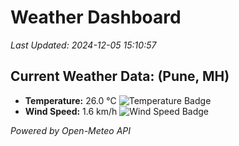
# Weather Dashboard

_Last Updated: 2024-12-05 15:10:57_

## Current Weather Data: (Pune, MH)
- **Temperature:** 26.0 °C ![Temperature Badge](https://img.shields.io/badge/Temperature-Medium%20Temp-green)
- **Wind Speed:** 1.6 km/h ![Wind Speed Badge](https://img.shields.io/badge/Wind%20Speed-Low%20Wind-blue)

*Powered by Open-Meteo API*
